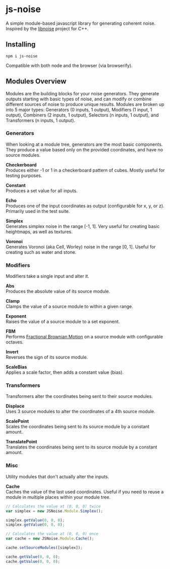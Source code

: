 # js-noise

A simple module-based javascript library for generating coherent noise. 
Inspired by the [libnoise](http://libnoise.sourceforge.net/) project for C++.

## Installing

```
npm i js-noise
```

Compatible with both node and the browser (via browserify).

## Modules Overview

Modules are the building blocks for your noise generators. They generate 
outputs starting with basic types of noise, and can modify or combine different 
sources of noise to produce unique results. Modules are broken up into 5 major
types: Generators (0 inputs, 1 output), Modifiers (1 input, 1 output), 
Combiners (2 inputs, 1 output), Selectors (n inputs, 1 output), and Transformers
(n inputs, 1 output).

### Generators

When looking at a module tree, generators are the most basic components. They 
produce a value based only on the provided coordinates, and have no source 
modules.

**Checkerboard**  
Produces either -1 or 1 in a checkerboard pattern of cubes. Mostly useful for 
testing purposes.

**Constant**  
Produces a set value for all inputs.

**Echo**  
Produces one of the input coordinates as output (configurable for x, y, or z). 
Primarily used in the test suite.

**Simplex**  
Generates simplex noise in the range [-1, 1]. Very useful for creating basic 
heightmaps, as well as textures.

**Voronoi**  
Generates Voronoi (aka Cell, Worley) noise in the range [0, 1]. Useful for 
creating such as water and stone.

### Modifiers

Modifiers take a single input and alter it.

**Abs**  
Produces the absolute value of its source module.

**Clamp**  
Clamps the value of a source module to within a given range.

**Exponent**  
Raises the value of a source module to a set exponent.

**FBM**  
Performs [Fractional Brownian Motion](https://en.wikipedia.org/wiki/Fractional_Brownian_motion) 
on a source module with configurable octaves.

**Invert**  
Reverses the sign of its source module.

**ScaleBias**  
Applies a scale factor, then adds a constant value (bias).

### Transformers

Transformers alter the coordinates being sent to their source modules.

**Displace**  
Uses 3 source modules to alter the coordinates of a 4th source module.

**ScalePoint**  
Scales the coordinates being sent to its source module by a constant amount.

**TranslatePoint**  
Translates the coordinates being sent to its source module by a constant amount.

### Misc

Utility modules that don't actually alter the inputs.

**Cache**  
Caches the value of the last used coordinates. Useful if you need to reuse a 
module in multiple places within your module tree.

```javascript
// Calculates the value at (0, 0, 0) twice
var simplex = new JSNoise.Module.Simplex();

simplex.getValue(0, 0, 0);
simplex.getValue(0, 0, 0);

// Calculates the value at (0, 0, 0) once
var cache = new JSNoise.Module.Cache();

cache.setSourceModules([simplex]);

cache.getValue(0, 0, 0);
cache.getValue(0, 0, 0);
```
